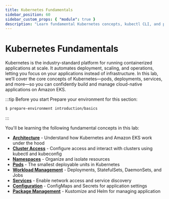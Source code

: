 ```yaml
---
title: Kubernetes Fundamentals
sidebar_position: 60
sidebar_custom_props: { "module": true }
description: "Learn fundamental Kubernetes concepts, kubectl CLI, and package management tools."
---
```


# Kubernetes Fundamentals

Kubernetes is the industry-standard platform for running containerized applications at scale. It automates deployment, scaling, and operations, letting you focus on your applications instead of infrastructure. In this lab, we’ll cover the core concepts of Kubernetes—pods, deployments, services, and more—so you can confidently build and manage cloud-native applications on Amazon EKS.

:::tip Before you start
Prepare your environment for this section:

```bash timeout=300 wait=10
$ prepare-environment introduction/basics
```

:::

You'll be learning the following fundamental concepts in this lab:
- **[Architecture](./architecture)** - Understand how Kubernetes and Amazon EKS work under the hood
- **[Cluster Access](./access)** - Configure access and interact with clusters using kubectl and kubeconfig
- **[Namespaces](./namespaces)** - Organize and isolate resources
- **[Pods](./pods)** - The smallest deployable units in Kubernetes
- **[Workload Management](./workload-management)** - Deployments, StatefulSets, DaemonSets, and Jobs
- **[Services](./services)** - Enable network access and service discovery
- **[Configuration](./configuration)** - ConfigMaps and Secrets for application settings
- **[Package Management](./package-management)** - Kustomize and Helm for managing application